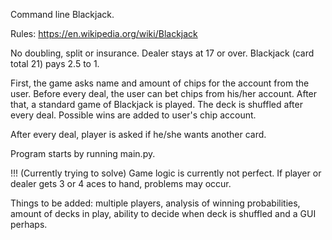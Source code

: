 Command line Blackjack.

Rules: https://en.wikipedia.org/wiki/Blackjack

No doubling, split or insurance. Dealer stays at 17 or over. Blackjack (card total 21) pays 2.5 to 1.

First, the game asks name and amount of chips for the account from the user. Before every deal, the user can bet chips from his/her account. After that, a standard game of Blackjack is played. The deck is shuffled after every deal. Possible wins are added to user's chip account.

After every deal, player is asked if he/she wants another card.

Program starts by running main.py.

!!! (Currently trying to solve) Game logic is currently not perfect. If player or dealer gets 3 or 4 aces to hand, problems may occur.

Things to be added: multiple players, analysis of winning probabilities, amount of decks in play, ability to decide when deck is shuffled and a GUI perhaps.
